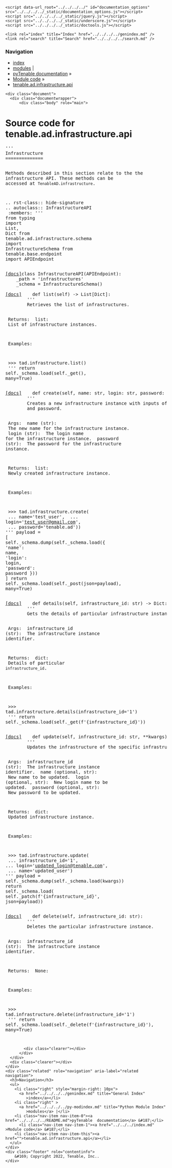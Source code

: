 
<!DOCTYPE html>

<html lang="en">
  <head>
    <meta charset="utf-8" />
    <meta name="viewport" content="width=device-width, initial-scale=1.0" />
    <title>tenable.ad.infrastructure.api &#8212; pyTenable  documentation</title>
    <link rel="stylesheet" type="text/css" href="../../../../_static/pygments.css" />
    <link rel="stylesheet" type="text/css" href="../../../../_static/classic.css" />
    <link rel="stylesheet" type="text/css" href="../../../../_static/custom.css" />
    
    <script data-url_root="../../../../" id="documentation_options" src="../../../../_static/documentation_options.js"></script>
    <script src="../../../../_static/jquery.js"></script>
    <script src="../../../../_static/underscore.js"></script>
    <script src="../../../../_static/doctools.js"></script>
    
    <link rel="index" title="Index" href="../../../../genindex.md" />
    <link rel="search" title="Search" href="../../../../search.md" /> 
  </head><body>
    <div class="related" role="navigation" aria-label="related navigation">
      <h3>Navigation</h3>
      <ul>
        <li class="right" style="margin-right: 10px">
          <a href="../../../../genindex.md" title="General Index"
             accesskey="I">index</a></li>
        <li class="right" >
          <a href="../../../../py-modindex.md" title="Python Module Index"
             >modules</a> |</li>
        <li class="nav-item nav-item-0"><a href="../../../../README.md">pyTenable  documentation</a> &#187;</li>
          <li class="nav-item nav-item-1"><a href="../../../index.md" accesskey="U">Module code</a> &#187;</li>
        <li class="nav-item nav-item-this"><a href="">tenable.ad.infrastructure.api</a></li> 
      </ul>
    </div>  

    <div class="document">
      <div class="documentwrapper">
          <div class="body" role="main">
            
  <h1>Source code for tenable.ad.infrastructure.api</h1><div class="highlight"><pre>
<span></span><span class="sd">&#39;&#39;&#39;</span>
<span class="sd">Infrastructure</span>
<span class="sd">==============</span>

<span class="sd">Methods described in this section relate to the the infrastructure API.</span>
<span class="sd">These methods can be accessed at ``TenableAD.infrastructure``.</span>

<span class="sd">.. rst-class:: hide-signature</span>
<span class="sd">.. autoclass:: InfrastructureAPI</span>
<span class="sd">    :members:</span>
<span class="sd">&#39;&#39;&#39;</span>
<span class="kn">from</span> <span class="nn">typing</span> <span class="kn">import</span> <span class="n">List</span><span class="p">,</span> <span class="n">Dict</span>
<span class="kn">from</span> <span class="nn">tenable.ad.infrastructure.schema</span> <span class="kn">import</span> <span class="n">InfrastructureSchema</span>
<span class="kn">from</span> <span class="nn">tenable.base.endpoint</span> <span class="kn">import</span> <span class="n">APIEndpoint</span>


<div class="viewcode-block" id="InfrastructureAPI"><a class="viewcode-back" href="../../../../tenable.ad.infrastructure.md#tenable.ad.infrastructure.api.InfrastructureAPI">[docs]</a><span class="k">class</span> <span class="nc">InfrastructureAPI</span><span class="p">(</span><span class="n">APIEndpoint</span><span class="p">):</span>
    <span class="n">_path</span> <span class="o">=</span> <span class="s1">&#39;infrastructures&#39;</span>
    <span class="n">_schema</span> <span class="o">=</span> <span class="n">InfrastructureSchema</span><span class="p">()</span>

<div class="viewcode-block" id="InfrastructureAPI.list"><a class="viewcode-back" href="../../../../tenable.ad.infrastructure.md#tenable.ad.infrastructure.api.InfrastructureAPI.list">[docs]</a>    <span class="k">def</span> <span class="nf">list</span><span class="p">(</span><span class="bp">self</span><span class="p">)</span> <span class="o">-&gt;</span> <span class="n">List</span><span class="p">[</span><span class="n">Dict</span><span class="p">]:</span>
        <span class="sd">&#39;&#39;&#39;</span>
<span class="sd">        Retrieves the list of infrastructures.</span>

<span class="sd">        Returns:</span>
<span class="sd">            list:</span>
<span class="sd">                List of infrastructure instances.</span>

<span class="sd">        Examples:</span>

<span class="sd">            &gt;&gt;&gt; tad.infrastructure.list()</span>
<span class="sd">        &#39;&#39;&#39;</span>
        <span class="k">return</span> <span class="bp">self</span><span class="o">.</span><span class="n">_schema</span><span class="o">.</span><span class="n">load</span><span class="p">(</span><span class="bp">self</span><span class="o">.</span><span class="n">_get</span><span class="p">(),</span> <span class="n">many</span><span class="o">=</span><span class="kc">True</span><span class="p">)</span></div>

<div class="viewcode-block" id="InfrastructureAPI.create"><a class="viewcode-back" href="../../../../tenable.ad.infrastructure.md#tenable.ad.infrastructure.api.InfrastructureAPI.create">[docs]</a>    <span class="k">def</span> <span class="nf">create</span><span class="p">(</span><span class="bp">self</span><span class="p">,</span> <span class="n">name</span><span class="p">:</span> <span class="nb">str</span><span class="p">,</span> <span class="n">login</span><span class="p">:</span> <span class="nb">str</span><span class="p">,</span> <span class="n">password</span><span class="p">:</span> <span class="nb">str</span><span class="p">)</span> <span class="o">-&gt;</span> <span class="n">List</span><span class="p">[</span><span class="n">Dict</span><span class="p">]:</span>
        <span class="sd">&#39;&#39;&#39;</span>
<span class="sd">        Creates a new infrastructure instance with inputs of name, username</span>
<span class="sd">        and password.</span>

<span class="sd">        Args:</span>
<span class="sd">            name (str):</span>
<span class="sd">                The new name for the infrastructure instance.</span>
<span class="sd">            login (str):</span>
<span class="sd">                The login name for the infrastructure instance.</span>
<span class="sd">            password (str):</span>
<span class="sd">                The password for the infrastructure instance.</span>

<span class="sd">        Returns:</span>
<span class="sd">            list:</span>
<span class="sd">                Newly created infrastructure instance.</span>

<span class="sd">        Examples:</span>

<span class="sd">            &gt;&gt;&gt; tad.infrastructure.create(</span>
<span class="sd">            ...     name=&#39;test_user&#39;,</span>
<span class="sd">            ...     login=&#39;test_user@gmail.com&#39;,</span>
<span class="sd">            ...     password=&#39;tenable.ad&#39;))</span>
<span class="sd">        &#39;&#39;&#39;</span>
        <span class="n">payload</span> <span class="o">=</span> <span class="p">[</span>
            <span class="bp">self</span><span class="o">.</span><span class="n">_schema</span><span class="o">.</span><span class="n">dump</span><span class="p">(</span><span class="bp">self</span><span class="o">.</span><span class="n">_schema</span><span class="o">.</span><span class="n">load</span><span class="p">({</span>
                <span class="s1">&#39;name&#39;</span><span class="p">:</span> <span class="n">name</span><span class="p">,</span>
                <span class="s1">&#39;login&#39;</span><span class="p">:</span> <span class="n">login</span><span class="p">,</span>
                <span class="s1">&#39;password&#39;</span><span class="p">:</span> <span class="n">password</span>
            <span class="p">}))</span>
        <span class="p">]</span>
        <span class="k">return</span> <span class="bp">self</span><span class="o">.</span><span class="n">_schema</span><span class="o">.</span><span class="n">load</span><span class="p">(</span><span class="bp">self</span><span class="o">.</span><span class="n">_post</span><span class="p">(</span><span class="n">json</span><span class="o">=</span><span class="n">payload</span><span class="p">),</span> <span class="n">many</span><span class="o">=</span><span class="kc">True</span><span class="p">)</span></div>

<div class="viewcode-block" id="InfrastructureAPI.details"><a class="viewcode-back" href="../../../../tenable.ad.infrastructure.md#tenable.ad.infrastructure.api.InfrastructureAPI.details">[docs]</a>    <span class="k">def</span> <span class="nf">details</span><span class="p">(</span><span class="bp">self</span><span class="p">,</span> <span class="n">infrastructure_id</span><span class="p">:</span> <span class="nb">str</span><span class="p">)</span> <span class="o">-&gt;</span> <span class="n">Dict</span><span class="p">:</span>
        <span class="sd">&#39;&#39;&#39;</span>
<span class="sd">        Gets the details of particular infrastructure instance.</span>

<span class="sd">        Args:</span>
<span class="sd">            infrastructure_id (str):</span>
<span class="sd">                The infrastructure instance identifier.</span>

<span class="sd">        Returns:</span>
<span class="sd">            dict:</span>
<span class="sd">                Details of particular ``infrastructure_id``.</span>

<span class="sd">        Examples:</span>

<span class="sd">            &gt;&gt;&gt; tad.infrastructure.details(infrastructure_id=&#39;1&#39;)</span>
<span class="sd">        &#39;&#39;&#39;</span>
        <span class="k">return</span> <span class="bp">self</span><span class="o">.</span><span class="n">_schema</span><span class="o">.</span><span class="n">load</span><span class="p">(</span><span class="bp">self</span><span class="o">.</span><span class="n">_get</span><span class="p">(</span><span class="sa">f</span><span class="s1">&#39;</span><span class="si">{</span><span class="n">infrastructure_id</span><span class="si">}</span><span class="s1">&#39;</span><span class="p">))</span></div>

<div class="viewcode-block" id="InfrastructureAPI.update"><a class="viewcode-back" href="../../../../tenable.ad.infrastructure.md#tenable.ad.infrastructure.api.InfrastructureAPI.update">[docs]</a>    <span class="k">def</span> <span class="nf">update</span><span class="p">(</span><span class="bp">self</span><span class="p">,</span> <span class="n">infrastructure_id</span><span class="p">:</span> <span class="nb">str</span><span class="p">,</span> <span class="o">**</span><span class="n">kwargs</span><span class="p">)</span> <span class="o">-&gt;</span> <span class="n">Dict</span><span class="p">:</span>
        <span class="sd">&#39;&#39;&#39;</span>
<span class="sd">        Updates the infrastructure of the specific infrastructure instance.</span>

<span class="sd">        Args:</span>
<span class="sd">            infrastructure_id (str):</span>
<span class="sd">                The infrastructure instance identifier.</span>
<span class="sd">            name (optional, str):</span>
<span class="sd">                New name to be updated.</span>
<span class="sd">            login (optional, str):</span>
<span class="sd">                New login name to be updated.</span>
<span class="sd">            password (optional, str):</span>
<span class="sd">                New password to be updated.</span>

<span class="sd">        Returns:</span>
<span class="sd">            dict:</span>
<span class="sd">                Updated infrastructure instance.</span>

<span class="sd">        Examples:</span>

<span class="sd">            &gt;&gt;&gt; tad.infrastructure.update(</span>
<span class="sd">            ...     infrastructure_id=&#39;1&#39;,</span>
<span class="sd">            ...     login=&#39;updated_login@tenable.com&#39;,</span>
<span class="sd">            ...     name=&#39;updated_user&#39;)</span>
<span class="sd">        &#39;&#39;&#39;</span>
        <span class="n">payload</span> <span class="o">=</span> <span class="bp">self</span><span class="o">.</span><span class="n">_schema</span><span class="o">.</span><span class="n">dump</span><span class="p">(</span><span class="bp">self</span><span class="o">.</span><span class="n">_schema</span><span class="o">.</span><span class="n">load</span><span class="p">(</span><span class="n">kwargs</span><span class="p">))</span>
        <span class="k">return</span> <span class="bp">self</span><span class="o">.</span><span class="n">_schema</span><span class="o">.</span><span class="n">load</span><span class="p">(</span>
            <span class="bp">self</span><span class="o">.</span><span class="n">_patch</span><span class="p">(</span><span class="sa">f</span><span class="s1">&#39;</span><span class="si">{</span><span class="n">infrastructure_id</span><span class="si">}</span><span class="s1">&#39;</span><span class="p">,</span> <span class="n">json</span><span class="o">=</span><span class="n">payload</span><span class="p">))</span></div>

<div class="viewcode-block" id="InfrastructureAPI.delete"><a class="viewcode-back" href="../../../../tenable.ad.infrastructure.md#tenable.ad.infrastructure.api.InfrastructureAPI.delete">[docs]</a>    <span class="k">def</span> <span class="nf">delete</span><span class="p">(</span><span class="bp">self</span><span class="p">,</span> <span class="n">infrastructure_id</span><span class="p">:</span> <span class="nb">str</span><span class="p">):</span>
        <span class="sd">&#39;&#39;&#39;</span>
<span class="sd">        Deletes the particular infrastructure instance.</span>

<span class="sd">        Args:</span>
<span class="sd">            infrastructure_id (str):</span>
<span class="sd">                The infrastructure instance identifier.</span>

<span class="sd">        Returns:</span>
<span class="sd">            None:</span>

<span class="sd">        Examples:</span>

<span class="sd">            &gt;&gt;&gt; tad.infrastructure.delete(infrastructure_id=&#39;1&#39;)</span>
<span class="sd">        &#39;&#39;&#39;</span>
        <span class="k">return</span> <span class="bp">self</span><span class="o">.</span><span class="n">_schema</span><span class="o">.</span><span class="n">load</span><span class="p">(</span><span class="bp">self</span><span class="o">.</span><span class="n">_delete</span><span class="p">(</span><span class="sa">f</span><span class="s1">&#39;</span><span class="si">{</span><span class="n">infrastructure_id</span><span class="si">}</span><span class="s1">&#39;</span><span class="p">),</span>
                                 <span class="n">many</span><span class="o">=</span><span class="kc">True</span><span class="p">)</span></div></div>
</pre></div>

            <div class="clearer"></div>
          </div>
      </div>
      <div class="clearer"></div>
    </div>
    <div class="related" role="navigation" aria-label="related navigation">
      <h3>Navigation</h3>
      <ul>
        <li class="right" style="margin-right: 10px">
          <a href="../../../../genindex.md" title="General Index"
             >index</a></li>
        <li class="right" >
          <a href="../../../../py-modindex.md" title="Python Module Index"
             >modules</a> |</li>
        <li class="nav-item nav-item-0"><a href="../../../../README.md">pyTenable  documentation</a> &#187;</li>
          <li class="nav-item nav-item-1"><a href="../../../index.md" >Module code</a> &#187;</li>
        <li class="nav-item nav-item-this"><a href="">tenable.ad.infrastructure.api</a></li> 
      </ul>
    </div>
    <div class="footer" role="contentinfo">
        &#169; Copyright 2022, Tenable, Inc..
    </div>
  </body>
</html>